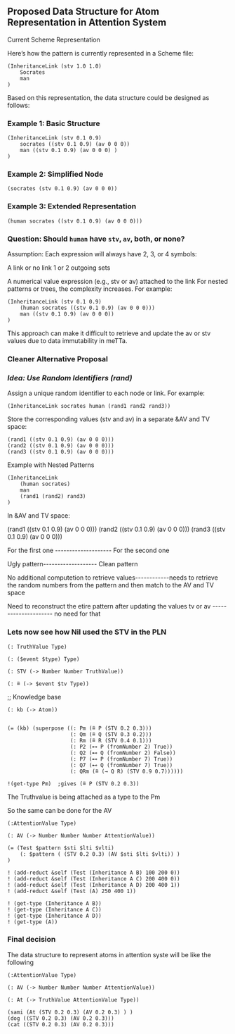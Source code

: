 ## Proposed Data Structure for Atom Representation in Attention System

Current Scheme Representation

Here’s how the pattern is currently represented in a Scheme file:
```
(InheritanceLink (stv 1.0 1.0)
    Socrates
    man
)
```

Based on this representation, the data structure could be designed as follows:

### Example 1: Basic Structure

```meTTa
(InheritanceLink (stv 0.1 0.9)
    socrates ((stv 0.1 0.9) (av 0 0 0))
    man ((stv 0.1 0.9) (av 0 0 0) ) 
)
```


### Example 2: Simplified Node

```(socrates (stv 0.1 0.9) (av 0 0 0))```


### Example 3: Extended Representation

```(human socrates ((stv 0.1 0.9) (av 0 0 0)))```

### Question: Should `human` have `stv`, `av`, both, or none?

Assumption: Each expression will always have 2, 3, or 4 symbols:

A link or no link
1 or 2 outgoing sets

A numerical value expression (e.g., stv or av) attached to the link
For nested patterns or trees, the complexity increases. For example:

```
(InheritanceLink (stv 0.1 0.9)
    (human socrates ((stv 0.1 0.9) (av 0 0 0)))
    man ((stv 0.1 0.9) (av 0 0 0))   
)
```

This approach can make it difficult to retrieve and update the av or stv values due to data immutability in meTTa.

### Cleaner Alternative Proposal

### <i>Idea: Use Random Identifiers (rand)</i>

Assign a unique random identifier to each node or link. For example:

```(InheritanceLink socrates human (rand1 rand2 rand3))```

Store the corresponding values (stv and av) in a separate &AV and TV space:

```
(rand1 ((stv 0.1 0.9) (av 0 0 0)))
(rand2 ((stv 0.1 0.9) (av 0 0 0)))
(rand3 ((stv 0.1 0.9) (av 0 0 0)))
```

Example with Nested Patterns

``` 
(InheritanceLink 
    (human socrates)
    man
    (rand1 (rand2) rand3)
)
```

In &AV and TV space:


(rand1 ((stv 0.1 0.9) (av 0 0 0)))
(rand2 ((stv 0.1 0.9) (av 0 0 0)))
(rand3 ((stv 0.1 0.9) (av 0 0 0)))

For the first one -------------------- For the second one

Ugly pattern------------------- Clean pattern

No additional computetion to retrieve values------------needs to retrieve the random numbers from the pattern and then match to the AV and TV space

Need to reconstruct the etire pattern after updating the values tv or av --------------------- no need for that


### Lets now see how Nil used the STV in the PLN

```
(: TruthValue Type)

(: ($event $type) Type)

(: STV (-> Number Number TruthValue))

(: ≞ (-> $event $tv Type))

```


;; Knowledge base
```
(: kb (-> Atom))


(= (kb) (superpose ((: Pm (≞ P (STV 0.2 0.3)))
                    (: Qm (≞ Q (STV 0.3 0.2)))
                    (: Rm (≞ R (STV 0.4 0.1)))
                    (: P2 (⊷ P (fromNumber 2) True))
                    (: Q2 (⊷ Q (fromNumber 2) False))
                    (: P7 (⊷ P (fromNumber 7) True))
                    (: Q7 (⊷ Q (fromNumber 7) True))
                    (: QRm (≞ (→ Q R) (STV 0.9 0.7))))))

!(get-type Pm)  ;gives (≞ P (STV 0.2 0.3))
```

The Truthvalue is being attached as a type to the Pm

So the same can be done for the AV


```metta
(:AttentionValue Type)

(: AV (-> Number Number Number AttentionValue))

(= (Test $pattern $sti $lti $vlti)
    (: $pattern ( (STV 0.2 0.3) (AV $sti $lti $vlti)) )
)
```
```
! (add-reduct &self (Test (Inheritance A B) 100 200 0))
! (add-reduct &self (Test (Inheritance A C) 200 400 0))
! (add-reduct &self (Test (Inheritance A D) 200 400 1)) 
! (add-reduct &self (Test (A) 250 400 1))
```
```
! (get-type (Inheritance A B))
! (get-type (Inheritance A C))
! (get-type (Inheritance A D))
! (get-type (A))
```

### Final decision

The data structure to represent atoms in attention syste will be like the following

```
(:AttentionValue Type)

(: AV (-> Number Number Number AttentionValue))

(: At (-> TruthValue AttentionValue Type))

(sami (At (STV 0.2 0.3) (AV 0.2 0.3) ) )
(dog ((STV 0.2 0.3) (AV 0.2 0.3)))
(cat ((STV 0.2 0.3) (AV 0.2 0.3)))
```